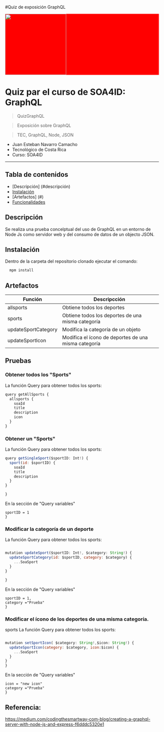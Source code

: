 
#Quiz de exposición GraphQL
<div style="aling: center; background: red;">
  
<a  href="#"><img height="200" src="https://www.tec.ac.cr/sites/default/files/media/branding/logo-tec.png" title="" alt=""></a>
</div>
<!-- [![FVCproductions](https://avatars1.githubusercontent.com/u/4284691?v=3&s=200)](http://fvcproductions.com) -->


# Quiz par el curso de SOA4ID: GraphQL

>QuizGraphQL

> Exposición sobre GraphQL

> TEC, GraphQL, Node, JSON

- Juan Esteban Navarro Camacho
- Tecnológico de Costa Rica
- Curso: SOA4ID
---

## Tabla de contenidos 

- [Descripción] (#descripción)
- [Instalación](#installation)
- [Artefactos] (#)
- [Funcionalidades](#features)

## Descripción

Se realiza una prueba concelptual del uso de GraphQL en un entorno de Node Js como servidor web y del consumo de datos de un objecto JSON.

## Instalación
  Dentro de la carpeta del repositorio clonado ejecutar el comando:
  
  
```bash
  mpm install
```


## Artefactos

Función       | Descripcción
------------- | -------------
 allsports    | Obtiene todos los deportes
 sports       | Obtiene todos los deportes de una misma categoría
 updateSportCategory | Modifica la categoría de un objeto
 updateSportIcon | Modifica el ícono de deportes de una misma categoría

## Pruebas
### Obtener todos los "Sports"

La función Query para obtener todos los sports:
```javascript
query getAllSports {
  allsports {
    soaId
    title
    description
    icon
  }
}

```

### Obtener un "Sports"

La función Query para obtener todos los sports:
```javascript
query getSingleSport($sportID: Int!) {
  sport(id: $sportID) {
    soaId
    title
    description
  }
}

}

```
En la sección de "Query variables"

```{
sportID = 1
}
```

### Modificar la categoría de un deporte

La función Query para obtener todos los sports:
```javascript

mutation updateSport($sportID: Int!, $category: String!) {
  updateSportCategory(id: $sportID, category: $category) {
    ...SoaSport
  }
}

}

```
En la sección de "Query variables"

```{
sportID = 1,
category ="Prueba"
}
```


### Modificar el ícono de los deportes de una misma categoría.
sports
La función Query para obtener todos los sports:
```javascript

mutation setSportIcon( $category: String!,$icon: String!) {
  updateSportIcon(category: $category, icon:$icon) {
    ...SoaSport
  }
}
}

```
En la sección de "Query variables"

```{
icon = "new icon"
category ="Prueba"
}
```

## Referencia:
https://medium.com/codingthesmartway-com-blog/creating-a-graphql-server-with-node-js-and-express-f6dddc5320e1

